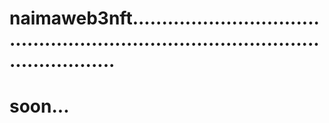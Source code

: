 # naimaweb3nft.......................................................................................................
# soon...
